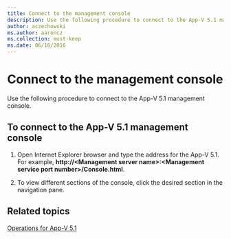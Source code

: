 ```yaml
---
title: Connect to the management console
description: Use the following procedure to connect to the App-V 5.1 management console.
author: aczechowski
ms.author: aaroncz
ms.collection: must-keep
ms.date: 06/16/2016
---
```


# Connect to the management console

Use the following procedure to connect to the App-V 5.1 management console.

## To connect to the App-V 5.1 management console

1.  Open Internet Explorer browser and type the address for the App-V 5.1. For example, **http://&lt;Management server name&gt;:&lt;Management service port number&gt;/Console.html**.

2.  To view different sections of the console, click the desired section in the navigation pane.

## Related topics

[Operations for App-V 5.1](operations-for-app-v-51.md)
